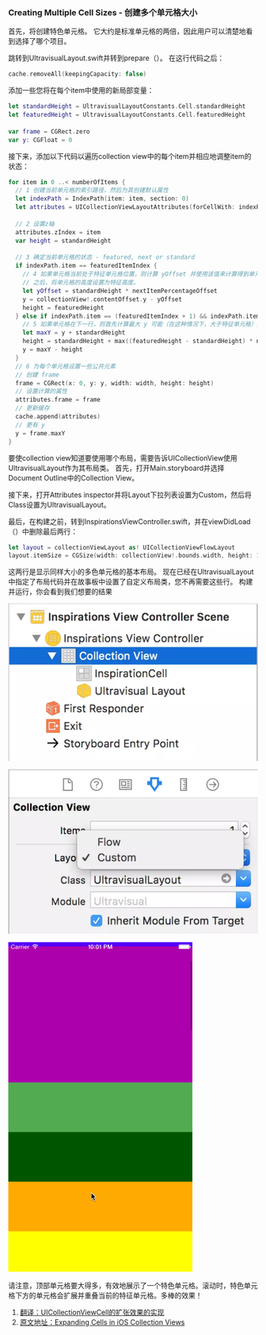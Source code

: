 


### Creating Multiple Cell Sizes - 创建多个单元格大小

首先，将创建特色单元格。 它大约是标准单元格的两倍，因此用户可以清楚地看到选择了哪个项目。

跳转到UltravisualLayout.swift并转到prepare（）。 在这行代码之后：
```swift
cache.removeAll(keepingCapacity: false)
```
添加一些您将在每个item中使用的新局部变量：

```swift
let standardHeight = UltravisualLayoutConstants.Cell.standardHeight
let featuredHeight = UltravisualLayoutConstants.Cell.featuredHeight
    
var frame = CGRect.zero
var y: CGFloat = 0
```  
接下来，添加以下代码以遍历collection view中的每个item并相应地调整item的状态：  
```swift
for item in 0 ..< numberOfItems {
  // 1 创建当前单元格的索引路径，然后为其创建默认属性
  let indexPath = IndexPath(item: item, section: 0)
  let attributes = UICollectionViewLayoutAttributes(forCellWith: indexPath)
  
  // 2 设置z轴
  attributes.zIndex = item
  var height = standardHeight
  
  // 3 确定当前单元格的状态 - featured, next or standard
  if indexPath.item == featuredItemIndex {
    // 4 如果单元格当前处于特征单元格位置，则计算 yOffset 并使用该值来计算得到单元格的新 y 值。
    // 之后，将单元格的高度设置为特征高度。
    let yOffset = standardHeight * nextItemPercentageOffset
    y = collectionView!.contentOffset.y - yOffset
    height = featuredHeight
  } else if indexPath.item == (featuredItemIndex + 1) && indexPath.item != numberOfItems {
    // 5 如果单元格在下一行，则首先计算最大 y 可能（在这种情况下，大于特征单元格）并将其与计算高度结合，最终得到正确的 y 值。
    let maxY = y + standardHeight
    height = standardHeight + max((featuredHeight - standardHeight) * nextItemPercentageOffset, 0)
    y = maxY - height
  }
  // 6 为每个单元格设置一些公共元素
  // 创建 frame
  frame = CGRect(x: 0, y: y, width: width, height: height)
  // 设置计算的属性
  attributes.frame = frame
  // 更新缓存
  cache.append(attributes)
  // 更有 y
  y = frame.maxY
}
```  

要使collection view知道要使用哪个布局，需要告诉UICollectionView使用UltravisualLayout作为其布局类。
首先，打开Main.storyboard并选择Document Outline中的Collection View。

接下来，打开Attributes inspector并将Layout下拉列表设置为Custom，然后将Class设置为UltravisualLayout。


最后，在构建之前，转到InspirationsViewController.swift，并在viewDidLoad（）中删除最后两行：
```swift
let layout = collectionViewLayout as! UICollectionViewFlowLayout
layout.itemSize = CGSize(width: collectionView!.bounds.width, height: 100)
```
这两行是显示同样大小的多色单元格的基本布局。 现在已经在UltravisualLayout中指定了布局代码并在故事板中设置了自定义布局类，您不再需要这些行。
构建并运行，你会看到我们想要的结果

![](snapshot/001.png)  

![](snapshot/002.png)  

![](snapshot/003.webp)  


请注意，顶部单元格要大得多，有效地展示了一个特色单元格。滚动时，特色单元格下方的单元格会扩展并重叠当前的特征单元格。多棒的效果！

1. [翻译：UICollectionViewCell的扩张效果的实现](https://www.jianshu.com/p/062803251b60)
2. [原文地址：Expanding Cells in iOS Collection Views](https://www.raywenderlich.com/7246-expanding-cells-in-ios-collection-views)










